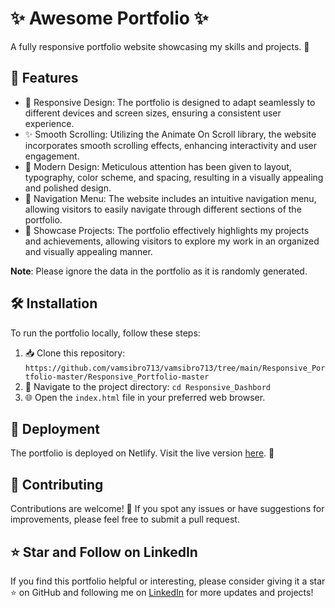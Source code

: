 # ✨ Awesome Portfolio ✨

A fully responsive portfolio website showcasing my skills and projects. 🚀

## 🎨 Features

- 📱 Responsive Design: The portfolio is designed to adapt seamlessly to different devices and screen sizes, ensuring a consistent user experience.
- ✨ Smooth Scrolling: Utilizing the Animate On Scroll library, the website incorporates smooth scrolling effects, enhancing interactivity and user engagement.
- 🎉 Modern Design: Meticulous attention has been given to layout, typography, color scheme, and spacing, resulting in a visually appealing and polished design.
- 🚀 Navigation Menu: The website includes an intuitive navigation menu, allowing visitors to easily navigate through different sections of the portfolio.
- 🌟 Showcase Projects: The portfolio effectively highlights my projects and achievements, allowing visitors to explore my work in an organized and visually appealing manner.

**Note**: Please ignore the data in the portfolio as it is randomly generated.

## 🛠️ Installation

To run the portfolio locally, follow these steps:

1. 📥 Clone this repository: `https://github.com/vamsibro713/vamsibro713/tree/main/Responsive_Portfolio-master/Responsive_Portfolio-master`
2. 📂 Navigate to the project directory: `cd Responsive_Dashbord`
3. 🌐 Open the `index.html` file in your preferred web browser.

## 🚀 Deployment

The portfolio is deployed on Netlify. Visit the live version [here](https://responsive-dashbord.netlify.app/). 🌟

## 🤝 Contributing

Contributions are welcome! 🎉 If you spot any issues or have suggestions for improvements, please feel free to submit a pull request.

## ⭐ Star and Follow on LinkedIn

If you find this portfolio helpful or interesting, please consider giving it a star ⭐ on GitHub and following me on [LinkedIn](https://www.linkedin.com/in/akash-kompelly-7b8139243/) for more updates and projects!
